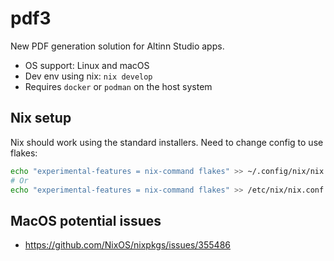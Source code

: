 # pdf3

New PDF generation solution for Altinn Studio apps.

- OS support: Linux and macOS
- Dev env using nix: `nix develop`
- Requires `docker` or `podman` on the host system

## Nix setup

Nix should work using the standard installers.
Need to change config to use flakes:

```sh
echo "experimental-features = nix-command flakes" >> ~/.config/nix/nix.conf
# Or
echo "experimental-features = nix-command flakes" >> /etc/nix/nix.conf
```

## MacOS potential issues

- https://github.com/NixOS/nixpkgs/issues/355486
